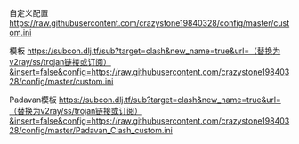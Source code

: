 自定义配置
https://raw.githubusercontent.com/crazystone19840328/config/master/custom.ini

模板
https://subcon.dlj.tf/sub?target=clash&new_name=true&url=（替换为v2ray/ss/trojan链接或订阅）&insert=false&config=https://raw.githubusercontent.com/crazystone19840328/config/master/custom.ini


Padavan模板 https://subcon.dlj.tf/sub?target=clash&new_name=true&url=（替换为v2ray/ss/trojan链接或订阅）&insert=false&config=https://raw.githubusercontent.com/crazystone19840328/config/master/Padavan_Clash_custom.ini
